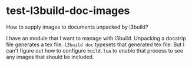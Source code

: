 # test-l3build-doc-images
How to supply images to documents unpacked by l3build?

I have an module that I want to manage with l3build.  Unpacking a docstrip file generates a tex file.  `l3build doc` typesets that generated tex file.  But I can't figure out how to configure `build.lua` to enable that process to see any images that should be included.
